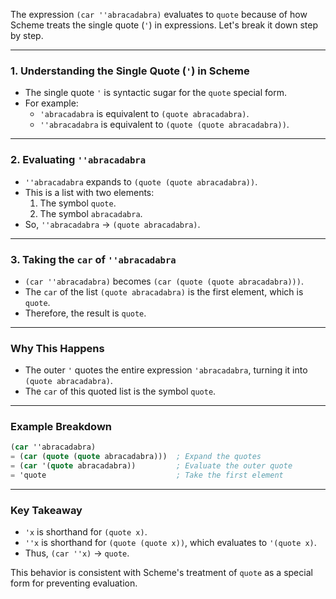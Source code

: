The expression `(car ''abracadabra)` evaluates to `quote` because of how Scheme treats the single quote (`'`) in expressions. Let's break it down step by step.

---

### **1. Understanding the Single Quote (`'`) in Scheme**
- The single quote `'` is syntactic sugar for the `quote` special form.
- For example:
  - `'abracadabra` is equivalent to `(quote abracadabra)`.
  - `''abracadabra` is equivalent to `(quote (quote abracadabra))`.

---

### **2. Evaluating `''abracadabra`**
- `''abracadabra` expands to `(quote (quote abracadabra))`.
- This is a list with two elements:
  1. The symbol `quote`.
  2. The symbol `abracadabra`.
- So, `''abracadabra` → `(quote abracadabra)`.

---

### **3. Taking the `car` of `''abracadabra`**
- `(car ''abracadabra)` becomes `(car (quote (quote abracadabra)))`.
- The `car` of the list `(quote abracadabra)` is the first element, which is `quote`.
- Therefore, the result is `quote`.

---

### **Why This Happens**
- The outer `'` quotes the entire expression `'abracadabra`, turning it into `(quote abracadabra)`.
- The `car` of this quoted list is the symbol `quote`.

---

### **Example Breakdown**
```scheme
(car ''abracadabra)
= (car (quote (quote abracadabra)))  ; Expand the quotes
= (car '(quote abracadabra))         ; Evaluate the outer quote
= 'quote                             ; Take the first element
```

---

### **Key Takeaway**
- `'x` is shorthand for `(quote x)`.
- `''x` is shorthand for `(quote (quote x))`, which evaluates to `'(quote x)`.
- Thus, `(car ''x)` → `quote`.

This behavior is consistent with Scheme's treatment of `quote` as a special form for preventing evaluation.
